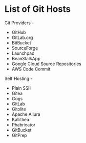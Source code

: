 # List of Git Hosts

Git Providers -
* GitHub
* GitLab.org
* BitBucket
* SourceForge
* Launchpad
* BeanStalkApp
* Google Cloud Source Repositories
* AWS Code Commit

Self Hosting -
* Plain SSH
* Gitea
* Gogs
* GitLab
* Gitolite
* Apache Allura
* Kallithea
* Phabricator
* GitBucket
* GitPrep
